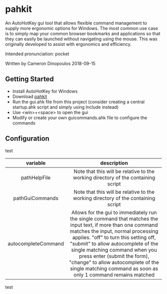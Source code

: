 # pahkit
An AutoHotKey gui tool that allows flexible command management to supply more ergonomic options for Windows.
The most common use case is to simply map your common browser bookmarks and applications so that they can easily be launched without navigating using the mouse.
This was originally developed to assist with ergonomics and efficiency.

Intended pronunciation: pocket

Written by Cameron Dinopoulos
2018-09-15

## Getting Started
- Install AutoHotKey for Windows
- Download [pahkit](https://github.com/tungstn/pahkit)
- Run the gui.ahk file from this project (consider creating a central startup.ahk script and simply using Include instead)
- Use \<win\>+\<space\> to open the gui
- Modify or create your own guicommands.ahk file to configure the commands


## Configuration

test

| variable | description |
|:--------:|:-----------:|
| pathHelpFile | Note that this will be relative to the working directory of the containing script |
| pathGuiCommands | Note that this will be relative to the working directory of the containing script |
| autocompleteCommand | Allows for the gui to immediately run the single command that matches the input text, if more than one command matches the input, normal processing applies.  "off" to turn this setting off, "submit" to allow autocomplete of the single matching command when you press enter (submit the form), "change" to allow autocomplete of the single matching command as soon as only 1 command remains matched |


test
